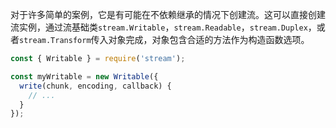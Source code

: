 <!-- YAML
added: v1.2.0
-->

对于许多简单的案例，它是有可能在不依赖继承的情况下创建流。这可以直接创建流实例，通过流基础类`stream.Writable`，`stream.Readable`，`stream.Duplex`，或者`stream.Transform`传入对象完成，对象包含合适的方法作为构造函数选项。

```js
const { Writable } = require('stream');

const myWritable = new Writable({
  write(chunk, encoding, callback) {
    // ...
  }
});
```
